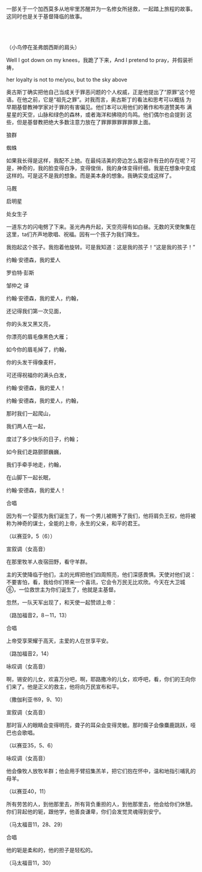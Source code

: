 一部关于一个加西莫多从地牢里苏醒并为一名修女所拯救，一起踏上旅程的故事。这同时也是关于基督降临的故事。

<br/><br/>

（小鸟停在圣弗朗西斯的肩头）

Well I got down on my knees，我跪了下来，And I pretend to pray，并假装祈祷，

her loyalty is not to me/you, 
but to the sky above

奥古斯丁确实把他自己当成关于罪恶问题的个人权威，正是他提出了“原罪”这个短
语。在他之前，它是“祖先之罪”。对我而言，奥古斯丁的看法和思考可以概括
为早期基督教神学家对于罪的有害偏见。他们本可以用他们的著作和布道赞美布
满星星的天空，山脉和绿色的森林，或者海洋和拂晓的鸟鸣。他们偶尔也会提到
这些，但是基督教把绝大多数注意力放在了罪罪罪罪罪罪罪上面。

狼群

蜘蛛

如果我长得是这样，我配不上她。在最纯洁美的旁边怎么能容许有丑的存在呢？可是，神奇的，我的脸变得白净，变得俊俏，我的身体变得纤细。我是在想象中变成这样的。可是这不是我的想象。而是美本身的想象。我确实变成这样了。

马厩

启明星

处女生子

一道东方的闪电劈了下来。圣光冉冉升起，天空亮得有如白昼。无数的天使聚集在这里，ta们齐声地歌唱、祝福。因有一个孩子为我们降生。

我抱起这个孩子。我抱着他旋转。可是我知道：这是我的孩子！“这是我的孩子！”


约翰·安德森，我的爱人

罗伯特·彭斯

邹仲之  译

 

约翰·安德森，我的爱人，约翰，

还记得我们第一次见面，

你的头发又黑又亮，

你漂亮的眉毛像黑色大雁；

如今你的眉毛掉了，约翰，

你的头发干得像麦秆，

可还得祝福你的满头白发，

约翰·安德森，我的爱人！

 

约翰·安德森，我的爱人，约翰，

那时我们一起爬山，

我们两人在一起，

度过了多少快乐的日子，约翰；

如今我们走路颤颤巍巍，

我们手牵手地走，约翰，

在山脚下一起长眠，

约翰·安德森，我的爱人！


合唱

因为有一个婴孩为我们诞生了，有一个男儿被赐予了我们，他将肩负王权，他将被称为神奇的谋士，全能的上帝，永生的父亲，和平的君王。

（以赛亚9，5（6））

宣叙调（女高音）

在那里牧羊人夜宿田野，看守羊群。

主的天使降临于他们，主的光辉把他们四周照亮，他们深感畏惧。天使对他们说：不要害怕，看，我给你们带来一个喜讯，它会令万民无比欢欣。今天在大卫城⑥，一位救世主为你们诞生了，他就是主基督。

忽然，一队天军出现了，和天使一起赞颂上帝：

（路加福音2，8－11，13）

合唱

上帝受享荣耀于高天，主爱的人在世享平安。

（路加福音2，14）

咏叹调（女高音）

啊，锡安的儿女，欢喜万分吧，啊，耶路撒冷的儿女，欢呼吧，看，你们的王向你们来了。他是正义的救主，他将向万民宣布和平。

（撒伽利亚书9，9、10）

宣叙调（女高音）

那时盲人的眼睛会变得明亮，聋子的耳朵会变得灵敏。那时瘸子会像麋鹿跳跃，哑巴也会歌唱。

（以赛亚35，5、6）

咏叹调（女高音）

他会像牧人放牧羊群；他会用手臂招集羔羊，把它们抱在怀中，温和地指引哺乳的母羊。

（以赛亚40，11）

所有劳苦的人，到他那里去，所有背负重担的人，到他那里去，他会给你们休憩。你们背起他的轭，跟他学，他善良谦卑，你们会发觉灵魂得到安宁。

（马太福音11，28、29）

合唱

他的轭是柔和的，他的担子是轻松的。

（马太福音11，30）
